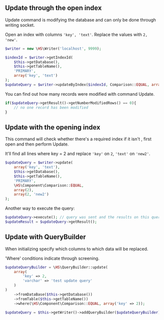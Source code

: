 Update through the open index
------------
Update command is modifying the database and can only be done through writing socket.

Open an index with columns `'key', 'text'`. Replace the values ​​with `2, 'new'`.
```php
$writer = new \HS\Writer('localhost', 9999);

$indexId = $writer->getIndexId(
    $this->getDatabase(),
    $this->getTableName(),
    'PRIMARY',
    array('key', 'text')
);
$updateQuery = $writer->updateByIndex($indexId, Comparison::EQUAL, array(2), array(2, 'new'));
```

You can find out how many records were modified with command Update.

```php
if($updateQuery->getResult()->getNumberModifiedRows() == 0){
    // no one record has been modified
}
```

Update with the opening index
------------
This command will check whether there's a required index if it isn't , first open and then perform Update.

It'll find all lines where key = 2 and replace `'key'` on `2`, `'text'` on `'new2'`.

```php
$updateQuery = $writer->update(
    array('key', 'text'),
    $this->getDatabase(),
    $this->getTableName(),
    'PRIMARY',
    \HS\Component\Comparison::EQUAL,
    array(2),
    array(2, 'new2')
);
```

Another way to execute the query:
```php
$updateQuery->execute(); // query was sent and the results on this query and all from the queue were parsed
$updateResult = $updateQuery->getResult();
```

Update with QueryBuilder
------------
When initializing specify which columns to which data will be replaced.

'Where' conditions indicate through screening.

```php
$updateQueryBuilder = \HS\QueryBuilder::update(
    array(
        'key' => 2,
        'varchar' => 'test update query'
    )
)
    ->fromDataBase($this->getDatabase())
    ->fromTable($this->getTableName())
    ->where(\HS\Component\Comparison::EQUAL, array('key' => 2));

$updateQuery = $this->getWriter()->addQueryBuilder($updateQueryBuilder);
```